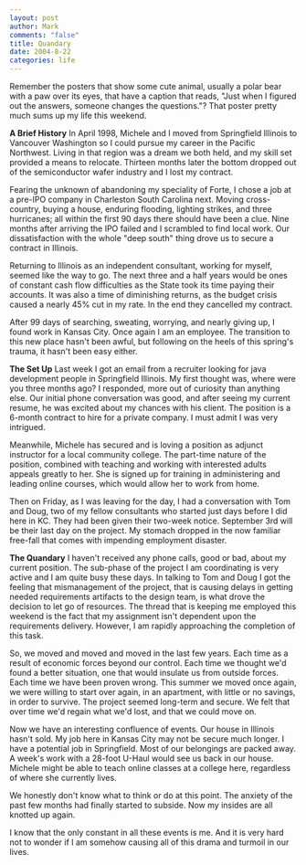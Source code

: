 ```yaml
--- 
layout: post
author: Mark
comments: "false"
title: Quandary
date: 2004-8-22
categories: life
---
```

Remember the posters that show some cute animal, usually a polar bear with a paw over its eyes, that have a caption that reads, "Just when I figured out the answers, someone changes the questions."? That poster pretty much sums up my life this weekend.

<strong>A Brief History</strong>
In April 1998, Michele and I moved from Springfield Illinois to Vancouver Washington so I could pursue my career in the Pacific Northwest. Living in that region was a dream we both held, and my skill set provided a means to relocate. Thirteen months later the bottom dropped out of the semiconductor wafer industry and I lost my contract.

Fearing the unknown of abandoning my speciality of Forte, I chose a job at a pre-IPO company in Charleston South Carolina next. Moving cross-country, buying a house, enduring flooding, lighting strikes, and three hurricanes; all within the first 90 days there should have been a clue. Nine months after arriving the IPO failed and I scrambled to find local work. Our dissatisfaction with the whole "deep south" thing drove us to secure a contract in Illinois.

Returning to Illinois as an independent consultant, working for myself, seemed like the way to go. The next three and a half years would be ones of constant cash flow difficulties as the State took its time paying their accounts. It was also a time of diminishing returns, as the budget crisis caused a nearly 45% cut in my rate. In the end they cancelled my contract.

After 99 days of searching, sweating, worrying, and nearly giving up, I found work in Kansas City. Once again I am an employee. The transition to this new place hasn't been awful, but following on the heels of this spring's trauma, it hasn't been easy either.

<strong>The Set Up</strong>
Last week I got an email from a recruiter looking for java development people in Springfield Illinois. My first thought was, where were you three months ago? I responded, more out of curiosity than anything else. Our initial phone conversation was good, and after seeing my current resume, he was excited about my chances with his client. The position is a 6-month contract to hire for a private company. I must admit I was very intrigued.

Meanwhile, Michele has secured and is loving a position as adjunct instructor for a local community college. The part-time nature of the position, combined with teaching and working with interested adults appeals greatly to her. She is signed up for training in administering and leading online courses, which would allow her to work from home.

Then on Friday, as I was leaving for the day, I had a conversation with Tom and Doug, two of my fellow consultants who started just days before I did here in KC. They had been given their two-week notice. September 3rd will be their last day on the project. My stomach dropped in the now familiar free-fall that comes with impending employment disaster.

<strong>The Quandary</strong>
I haven't received any phone calls, good or bad, about my current position. The sub-phase of the project I am coordinating is very active and I am quite busy these days. In talking to Tom and Doug I got the feeling that mismanagement of the project, that is causing delays in getting needed requirements artifacts to the design team, is what drove the decision to let go of resources. The thread that is keeping me employed this weekend is the fact that my assignment isn't dependent upon the requirements delivery. However, I am rapidly approaching the completion of this task.

So, we moved and moved and moved in the last few years. Each time as a result of economic forces beyond our control. Each time we thought we'd found a better situation, one that would insulate us from outside forces. Each time we have been proven wrong. This summer we moved once again, we were willing to start over again, in an apartment, with little or no savings, in order to survive. The project seemed long-term and secure. We felt that over time we'd regain what we'd lost, and that we could move on.

Now we have an interesting confluence of events. Our house in Illinois hasn't sold. My job here in Kansas City may not be secure much longer. I have a potential job in Springfield. Most of our belongings are packed away. A week's work with a 28-foot U-Haul would see us back in our house. Michele might be able to teach online classes at a college here, regardless of where she currently lives.

We honestly don't know what to think or do at this point. The anxiety of the past few months had finally started to subside. Now my insides are all knotted up again.

I know that the only constant in all these events is me. And it is very hard not to wonder if I am somehow causing all of this drama and turmoil in our lives.
